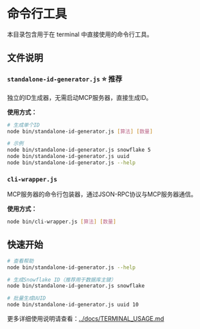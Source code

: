 # 命令行工具

本目录包含用于在 terminal 中直接使用的命令行工具。

## 文件说明

### `standalone-id-generator.js` ⭐ 推荐
独立的ID生成器，无需启动MCP服务器，直接生成ID。

**使用方式：**
```bash
# 生成单个ID
node bin/standalone-id-generator.js [算法] [数量]

# 示例
node bin/standalone-id-generator.js snowflake 5
node bin/standalone-id-generator.js uuid
node bin/standalone-id-generator.js --help
```

### `cli-wrapper.js`
MCP服务器的命令行包装器，通过JSON-RPC协议与MCP服务器通信。

**使用方式：**
```bash
node bin/cli-wrapper.js [算法] [数量]
```

## 快速开始

```bash
# 查看帮助
node bin/standalone-id-generator.js --help

# 生成Snowflake ID（推荐用于数据库主键）
node bin/standalone-id-generator.js snowflake

# 批量生成UUID
node bin/standalone-id-generator.js uuid 10
```

更多详细使用说明请查看：[../docs/TERMINAL_USAGE.md](../docs/TERMINAL_USAGE.md)